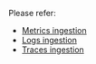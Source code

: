 Please refer:

- [Metrics ingestion](../../ingestion/metrics/prometheus)
- [Logs ingestion](../../ingestion)
- [Traces ingestion](../../ingestion/traces)
